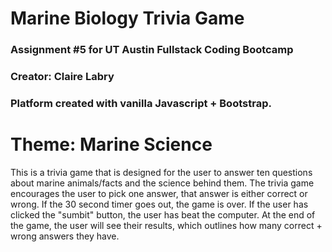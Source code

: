 # Marine Biology Trivia Game

### Assignment #5 for UT Austin Fullstack Coding Bootcamp

### Creator: Claire Labry

### Platform created with vanilla Javascript + Bootstrap.

# Theme: Marine Science

This is a trivia game that is designed for the user to answer ten questions about marine animals/facts and the science behind them. The trivia game encourages the user to pick one answer, that answer is either correct or wrong. If the 30 second timer goes out, the game is over. If the user has clicked the "sumbit" button, the user has beat the computer. At the end of the game, the user will see their results, which outlines how many correct + wrong answers they have.
